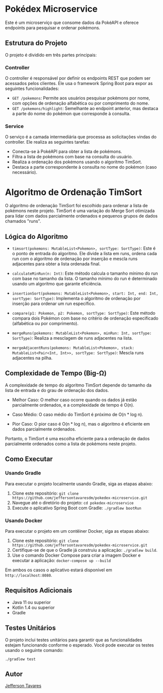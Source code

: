 # Pokédex Microservice

Este é um microserviço que consome dados da PokéAPI e oferece endpoints para pesquisar e ordenar pokémons.

## Estrutura do Projeto

O projeto é dividido em três partes principais:

### Controller

O controller é responsável por definir os endpoints REST que podem ser acessados pelos clientes. Ele usa o framework Spring Boot para expor as seguintes funcionalidades:

- `GET /pokemons`: Permite aos usuários pesquisar pokémons por nome, com opções de ordenação alfabética ou por comprimento do nome.
- `GET /pokemons/highlight`: Semelhante ao endpoint anterior, mas destaca a parte do nome do pokémon que corresponde à consulta.

### Service

O serviço é a camada intermediária que processa as solicitações vindas do controller. Ele realiza as seguintes tarefas:

- Conecta-se à PokéAPI para obter a lista de pokémons.
- Filtra a lista de pokémons com base na consulta do usuário.
- Realiza a ordenação dos pokémons usando o algoritmo TimSort.
- Destaca a parte correspondente à consulta no nome do pokémon (caso necessário).

# Algoritmo de Ordenação TimSort

O algoritmo de ordenação TimSort foi escolhido para ordenar a lista de pokémons neste projeto. TimSort é uma variação do Merge Sort otimizada para lidar com dados parcialmente ordenados e pequenos grupos de dados chamados "runs".

## Lógica do Algoritmo

- `timsort(pokemons: MutableList<Pokemon>, sortType: SortType)`: Este é o ponto de entrada do algoritmo. Ele divide a lista em runs, ordena cada run com o algoritmo de ordenação por inserção e mescla runs adjacentes para obter a lista ordenada final.

- `calculateMinRun(n: Int)`: Este método calcula o tamanho mínimo do run com base no tamanho da lista. O tamanho mínimo do run é determinado usando um algoritmo que garante eficiência.

- `insertionSort(pokemons: MutableList<Pokemon>, start: Int, end: Int, sortType: SortType)`: Implementa o algoritmo de ordenação por inserção para ordenar um run específico.

- `compare(p1: Pokemon, p2: Pokemon, sortType: SortType)`: Este método compara dois Pokémon com base no critério de ordenação especificado (alfabética ou por comprimento).

- `mergeRuns(pokemons: MutableList<Pokemon>, minRun: Int, sortType: SortType)`: Realiza a mesclagem de runs adjacentes na lista.

- `mergeAdjacentRuns(pokemons: MutableList<Pokemon>, stack: MutableList<Pair<Int, Int>>, sortType: SortType)`: Mescla runs adjacentes na pilha.

## Complexidade de Tempo (Big-Ω)

A complexidade de tempo do algoritmo TimSort depende do tamanho da lista de entrada e do grau de ordenação dos dados.

- Melhor Caso: O melhor caso ocorre quando os dados já estão parcialmente ordenados, e a complexidade de tempo é O(n).

- Caso Médio: O caso médio do TimSort é próximo de O(n * log n).

- Pior Caso: O pior caso é O(n * log n), mas o algoritmo é eficiente em dados parcialmente ordenados.

Portanto, o TimSort é uma escolha eficiente para a ordenação de dados parcialmente ordenados como a lista de pokémons neste projeto.

## Como Executar

### Usando Gradle

Para executar o projeto localmente usando Gradle, siga as etapas abaixo:

1. Clone este repositório: `git clone https://github.com/jeffersontavaresdm/pokedex-microservice.git`
2. Navegue até o diretório do projeto: `cd pokedex-microservice`
3. Execute o aplicativo Spring Boot com Gradle: `./gradlew bootRun`

### Usando Docker

Para executar o projeto em um contêiner Docker, siga as etapas abaixo:

1. Clone este repositório: `git clone https://github.com/jeffersontavaresdm/pokedex-microservice.git`
2. Certifique-se de que o Gradle já construiu a aplicação: `./gradlew build`.
3. Use o comando Docker Compose para criar a imagem Docker e executar a aplicação: `docker-compose up --build`

Em ambos os casos o aplicativo estará disponível em `http://localhost:8080`.

## Requisitos Adicionais

- Java 11 ou superior
- Kotlin 1.4 ou superior
- Gradle

## Testes Unitários

O projeto inclui testes unitários para garantir que as funcionalidades estejam funcionando conforme o esperado. Você pode executar os testes usando o seguinte comando:

`./gradlew test`

## Autor
[Jefferson Tavares](https://github.com/jeffersontavaresdm)
